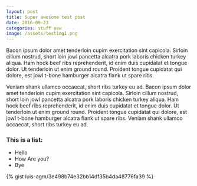 ```yaml
---
layout: post
title: Super awesome test post
date: 2016-09-23
categories: stuff new
image: /assets/testimg1.png
---
```


Bacon ipsum dolor amet tenderloin cupim exercitation sint capicola. Sirloin cillum nostrud, short loin jowl pancetta alcatra pork laboris chicken turkey aliqua. Ham hock beef ribs reprehenderit, id enim duis cupidatat et tongue dolor. Ut tenderloin ut enim ground round. Proident tongue cupidatat qui dolore, est jowl t-bone hamburger alcatra flank ut spare ribs.


Veniam shank ullamco occaecat, short ribs turkey eu ad. Bacon ipsum dolor amet tenderloin cupim exercitation sint capicola. Sirloin cillum nostrud, short loin jowl pancetta alcatra pork laboris chicken turkey aliqua. Ham hock beef ribs reprehenderit, id enim duis cupidatat et tongue dolor. Ut tenderloin ut enim ground round. Proident tongue cupidatat qui dolore, est jowl t-bone hamburger alcatra flank ut spare ribs. Veniam shank ullamco occaecat, short ribs turkey eu ad.

### This is a list:

- Hello
- How Are you?
- Bye

{% gist luis-agm/3e498b74e32bb14df35b4da48776fa39 %}

<!-- ![Super awesome test image forever](/assets/testimg1.png){: .stuff #testImg} -->